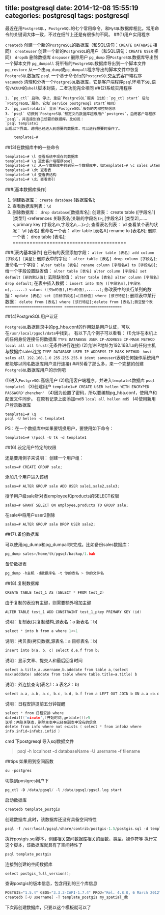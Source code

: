 title: postgresql
date: 2014-12-08 15:55:19
categories: postgresql
tags: postgresql
---

最近在用`PostgreSQL`，`PostgreSQL`的七个常用命令，和`MySQL`数据库相比，常用命令的关键词大体一致，不过在细节上还是有很多的不同。
##(1)用户实用程序

`createdb` 创建一个新的`PostgreSQL`的数据库（和SQL语句：`CREATE DATABASE` 相同） 
`createuser` 创建一个新的`PostgreSQL`的用户（和SQL语句：`CREATE USER` 相同） 
`dropdb` 删除数据库 
`dropuser` 删除用户 
`pg_dump` 将`PostgreSQL`数据库导出到一个脚本文件 
`pg_dumpall` 将所有的`PostgreSQL`数据库导出到一个脚本文件 
`pg_restore` 从一个由`pg_dump`或`pg_dumpall`程序导出的脚本文件中恢复`PostgreSQL`数据库 
`psql` 一个基于命令行的`PostgreSQL`交互式客户端程序 
`vacuumdb` 清理和分析一个`PostgreSQL`数据库，它是客户端程序`psql`环境下`SQL`语句`VACUUM`的`shell`脚本封装，二者功能完全相同
##(2)系统实用程序

    1. `pg_ctl` 启动、停止、重启`PostgreSQL`服务（比如：`pg_ctl start` 启动`PostgreSQL`服务，它和`service postgresql start`相同） 
    2. `pg_controldata` 显示`PostgreSQL`服务的内部控制信息 
    3. `psql` 切换到`PostgreSQL`预定义的数据库超级用户`postgres`，启用客户端程序`psql`，并连接到自己想要的数据库，比如说： 
    `psql template1 `
    出现以下界面，说明已经进入到想要的数据库，可以进行想要的操作了。 
```c
    template1=#
```
##(3)在数据库中的一些命令
```c
template1=# \l 查看系统中现存的数据库 
template1=# \q 退出客户端程序psql 
template1=# \c 从一个数据库中转到另一个数据库中，如template1=# \c sales 从template1转到sales 
template1=# \dt 查看表 
template1=# \d 查看表结构 
template1=# \di 查看索引
```
###[基本数据库操作]
1. 创建数据库： `create database` [数据库名]; 
2. 查看数据库列表：` \d `
3. 删除数据库： .` drop database `[数据库名]; 
创建表： create table ([字段名1] [类型1] <references 关联表名(关联的字段名)>;,[字段名2] [类型2],......<,primary key (字段名m,字段名n,...)>;); 
查看表名列表： \d 
查看某个表的状况： \d [表名] 
重命名一个表： alter table [表名A] rename to [表名B]; 
删除一个表： drop table [表名]; ========================================

###[表内基本操作] 
在已有的表里添加字段： `alter table [表名] add column [字段名] [类型]`; 
删除表中的字段：` alter table [表名] drop column [字段名]`; 
重命名一个字段： `alter table [表名] rename column [字段名A] to [字段名B]`; 
给一个字段设置缺省值： `alter table [表名] alter column [字段名] set default [新的默认值]`; 
去除缺省值： `alter table [表名] alter column [字段名] drop default`; 
在表中插入数据： `insert into 表名 ([字段名m],[字段名n],......) values ([列m的值],[列n的值],......)`; 
修改表中的某行某列的数据： `update [表名] set [目标字段名]=[目标值] where [该行特征]`; 
删除表中某行数据： `delete from [表名] where [该行特征]`; 
`delete from [表名];删空整个表 ========================== ==========================`

##(4)PostgreSQL用户认证

`PostgreSQL`数据目录中的pg_hba.conf的作用就是用户认证，可以在`/usr/local/pgsql/data`中找到。 
有以下几个例子可以看看： 
(1)允许在本机上的任何身份连接任何数据库 
`TYPE DATABASE USER IP-ADDRESS IP-MASK METHOD` 
`local all all trust(`无条件进行连接) 
(2)允许IP地址为192.168.1.x的任何主机与数据库sales连接 
`TYPE DATABASE USER IP-ADDRESS IP-MASK METHOD `
`host sales all 192.168.1.0 255.255.255.0 ident sameuser`(表明任何操作系统用户都能够以同名数据库用户进行连接)
##(5)看了那么多，来一个完整的创建`PostgreSQL`数据库用户的示例吧

(1)进入`PostgreSQL`高级用户 
(2)启用客户端程序，并进入`template1`数据库 
`psql template1 `
(3)创建用户 
`template1=# CREATE USER hellen WITH ENCRYPED PASSWORD'zhenzhen' `
(4)因为设置了密码，所以要编辑pg_hba.conf，使用户和配置文件同步。 
在原有记录上面添加md5 
`local all hellen md5 `
(4)使用新用户登录数据库 
```
template1=# \q 
psql -U hellen -d template1 
```
PS：在一个数据库中如果要切换用户，要使用如下命令： 
```
template1=# \!psql -U tk -d template1
```
##(6).设定用户特定的权限

还是要用例子来说明： 
创建一个用户组： 
```
sales=# CREATE GROUP sale; 
```
添加几个用户进入该组 
```
sales=# ALTER GROUP sale ADD USER sale1,sale2,sale3; 
```
授予用户级sale针对表employee和products的SELECT权限 
```
sales=# GRANT SELECT ON employee,products TO GROUP sale; 
```
在sale中将用户user2删除 
```
sales=# ALTER GROUP sale DROP USER sale2;
```
##(7).备份数据库

可以使用pg_dump和pg_dumpall来完成。比如备份sales数据库：
```c
pg_dump sales>/home/tk/pgsql/backup/1.bak
```
备份数据表
```c
pg_dump -h主机 -d数据库名 -t 你的表名 > 你的文件名
```

##(8).复制数据库
```c
CREATE TABLE test_1 AS (SELECT * FROM test_2)
```
由于复制的表没有主键，则需要额外增加主键
```c
ALTER TABLE test_1 ADD CONSTRAINT test_1_pkey PRIMARY KEY (id)
```
说明：复制表(只复制结构,源表名：a 新表名：b)
```c
select * into b from a where 1<>1
```
说明：拷贝表(拷贝数据,源表名：a 目标表名：b)
```c
insert into b(a, b, c) select d,e,f from b;
```
说明：显示文章、提交人和最后回复时间
```c
select a.title,a.username,b.adddate from table a,(select
max(adddate) adddate from table where table.title=a.title) b
```
说明：外连接查询(表名1：a 表名2：b)
```c
select a.a, a.b, a.c, b.c, b.d, b.f from a LEFT OUT JOIN b ON a.a =b.c
```
说明：日程安排提前五分钟提醒
```c
select * from 日程安排 where
datediff('minute',f开始时间,getdate())>5
说明：两张关联表，删除主表中已经在副表中没有的信息
delete from info where not exists ( select * from infobz where
info.infid=infobz.infid )
```

cmd 下postgresql 导入sql数据文件

> psql -h localhost  -d databaseName  -U username -f  filename


##tips
如果用到空间函数
```c
su -postgres
 ``` 
切换到postgres用户下
```c
pg_ctl -D /data/pgsql/ -l /data/pgsql/pgsql.log start 
```
启动数据库
```c
createdb template_postgis
```
创建数据库,此时，该数据库还没有具备空间特性
```c
psql -f /usr/local/pgsql/share/contrib/postgis-1.5/postgis.sql -d template_postgis 
```
执行postgis.sql脚本，创建相关空间数据库相关的函数，类型，操作符等 执行完这个脚本，该数据库就具有了空间特性了
```c    
psql template_postgis
```
连接到创建的空间数据库
```c    
select postgis_full_version(); 
```
查询postgis的版本信息，包含用到的三个库信息
```c
POSTGIS="1.5.4" GEOS="3.3.3-CAPI-1.7.4" PROJ="Rel. 4.8.0, 6 March 2012" LIBXML="2.6.26" USE_STATS
createdb [-U username] -T template_postgis my_spatial_db
```
下次再创建数据库，只要以这个模板就可以了
